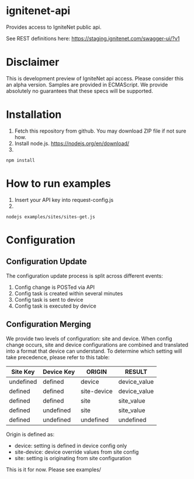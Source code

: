 # ignitenet-api
Provides access to IgniteNet public api.

See REST definitions here: https://staging.ignitenet.com/swagger-ui/?v1

# Disclaimer
This is development preview of IgniteNet api access.
Please consider this an alpha version.
Samples are provided in ECMAScript.
We provide absolutely no guarantees that these specs will be supported.

# Installation
1. Fetch this repository from github. You may download ZIP file if not sure how.
2. Install node.js. https://nodejs.org/en/download/
3. 
```
npm install
```


# How to run examples

1. Insert your API key into request-config.js
2. 
```
nodejs examples/sites/sites-get.js
```

# Configuration

## Configuration Update

The configuration update process is split across different events:
1. Config change is POSTed via API
2. Config task is created within several minutes
3. Config task is sent to device
4. Config task is executed by device

## Configuration Merging

We provide two levels of configuration: site and device. When config change occurs, 
site and device configurations are combined and translated into a format that device
can understand. To determine which setting will take precedence, please refer to this 
table:

|Site Key     |Device Key  |ORIGIN       |RESULT       |
|-------------|------------|-------------|-------------|
|undefined    |defined     |device       |device_value |
|defined      |defined     |site-device  |device_value |
|defined      |defined     |site         |site_value   |
|defined      |undefined   |site         |site_value   |
|defined      |undefined   |undefined    |undefined    |

Origin is defined as:

* device: setting is defined in device config only
* site-device: device override values from site config
* site: setting is originating from site configuration

This is it for now. Please see examples/